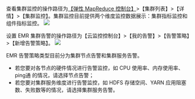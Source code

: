 查看集群监控的操作路径为[【弹性 MapReduce 控制台】](http://console.tce.fsphere.cn/emr)>【集群列表】>【详情】>【集群监控】。集群监控目前提供两个维度监控数据展示：集群指标监控和组件指标监控。
![](http://imgcache.tcecqpoc.fsphere.cn/image/main.qcloudimg.com/raw/2a06d3cb7f627c359cd44e2c1d5307ce.png)

设置 EMR 集群告警的操作路径为【云监控控制台】>【我的告警】>【告警策略】>【新增告警策略】。
![](http://imgcache.tcecqpoc.fsphere.cn/image/main.qcloudimg.com/raw/4104723492b0c39b9b1b3a4e3bd0a5bc.png)

EMR 告警策略类型目前分为集群节点告警和集群服务告警。

- 若您要对各节点的硬件情况进行告警监控，如 CPU 使用率、内存使用率、ping通 的情况，请选择节点告警；
- 若您要对集群服务维度进行告警监控，如 HDFS 存储空间、YARN 应用阻塞数、失败数等的情况，请选择集群服务告警。